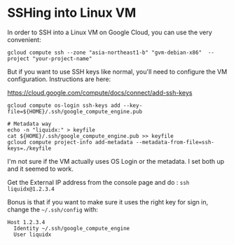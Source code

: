 # SSHing into Linux VM

In order to SSH into a Linux VM on Google Cloud, you can use the very convenient:

```
gcloud compute ssh --zone "asia-northeast1-b" "gvm-debian-x86"  --project "your-project-name"         
```

But if you want to use SSH keys like normal, you'll need to configure the VM configuration. Instructions are here:

https://cloud.google.com/compute/docs/connect/add-ssh-keys

```
gcloud compute os-login ssh-keys add --key-file=${HOME}/.ssh/google_compute_engine.pub

# Metadata way
echo -n "liquidx:" > keyfile
cat ${HOME}/.ssh/google_compute_engine.pub >> keyfile
gcloud compute project-info add-metadata --metadata-from-file=ssh-keys=./keyfile
```

I'm not sure if the VM actually uses OS Login or the metadata. I set both up and it seemed to work.

Get the External IP address from the console page and do : `ssh liquidx@1.2.3.4`

Bonus is that if you want to make sure it uses the right key for sign in, change the `~/.ssh/config` with:

```
Host 1.2.3.4
  Identity ~/.ssh/google_compute_engine
  User liquidx
```
